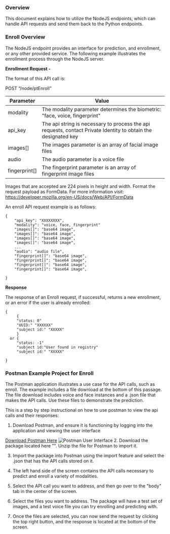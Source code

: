 ### Overview 

This document explains how to utilize the NodeJS endpoints, which can handle API requests and send them back to the Python endpoints.

### Enroll Overview

The NodeJS endpoint provides an interface for prediction, and enrollment, or any other provided service. The following example illustrates the enrollment process through the NodeJS server.


**Enrollment Request -**

The format of this API call is: 

POST “/node/ptEnroll”

|Parameter      |            Value|
|----------|--------------| 
|modality | The modality parameter determines the biometric: "face, voice, fingerprint" |
|api_key       |         The api string is necessary to process the api requests, contact Private Identity to obtain the designated key |
|images[]       | The images parameter is an array of facial image files |
|audio | The audio parameter is a voice file |
|fingerprint[]  | The fingerprint parameter is an array of fingerprint image files |

Images that are accepted are 224 pixels in height and width. Format the request payload as FormData. For more information visit: https://developer.mozilla.org/en-US/docs/Web/API/FormData

An enroll API request example is as follows:
```
{
    "api_key": "XXXXXXXX",
    "modality": "voice, face, fingerprint"
    "images[]": "base64 image",
    "images[]": "base64 image",
    "images[]": "base64 image", 
    "images[]": "base64 image",
    ...
    "audio": "audio file",
    "fingerprint[]": "base64 image",
    "fingerprint[]": "base64 image",
    "fingerprint[]": "base64 image", 
    "fingerprint[]": "base64 image",

}
```

**Response**

The response of an Enroll request, if successful, returns a new enrollment, or an error if the user is already enrolled:
```
{
     {
     "status: 0"
     "UUID:" "XXXXXX"
     "subject id:" "XXXXX"
     }
  or {
     "status: -1"
     "subject id:"User found in registry"
     "subject id:" "XXXXX"
        
}
```

### Postman Example Project for Enroll

The Postman application illustrates a use case for the API calls, such as enroll. The example includes a file download at the bottom of this passage. The file download includes voice and face instances and a .json file that makes the API calls.  Use these files to demonstrate the prediction.

This is a step by step instructional on how to use postman to view the api calls and their responses:

1. Download Postman, and ensure it is functioning by logging into the application and viewing the user interface

[Download Postman Here](https://www.postman.com/downloads/)
![Postman User Interface](https://github.com/openinfer/PrivateIdentity/blob/master/images/Postman%20UI.png)
2. Download the package located here "". Unzip the file for Postman to import it. 

3. Import the package into Postman using the import feature and select the .json that has the API calls stored on it. 

4. The left hand side of the screen contains the API calls necessary to predict and enroll a variety of modalities. 

5. Select the API call you want to address, and then go over to the "body" tab in the center of the screen.

6. Select the files you want to address. The package will have a test set of images, and a test voice file you can try enrolling and predicting with. 

7. Once the files are selected, you can now send the request by clicking the top right button, and the response is located at the bottom of the screen.